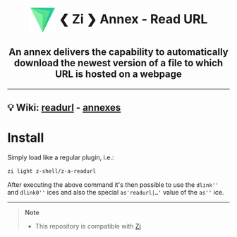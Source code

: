 <h1 align="center">
  <p><a href="https://github.com/z-shell/zi">
    <img align="center" src="https://github.com/z-shell/zi/raw/main/docs/images/logo.png" alt="Logo" width="60px" height="60px" /></a>
    ❮ Zi ❯ Annex - Read URL </p>
</h1>
<h2 align="center">
  <p> An annex delivers the capability to automatically download the newest version of a file to which URL is hosted on a webpage </p>
</h2>
<div align="center">
<!-- <p><img align="center" src="https://github.com/z-shell/z-a-submods/raw/main/docs/images/screenshot.png" alt="zi annex submods" width="100%" height="auto" ></p> -->
</div><hr />

## 💡 Wiki: [readurl](https://wiki.zshell.dev/ecosystem/annexes/readurl) - [annexes](https://wiki.zshell.dev/ecosystem/-annexes)

# Install

Simply load like a regular plugin, i.e.:

```zsh
zi light z-shell/z-a-readurl
```

After executing the above command it's then possible to use the `dlink''` and `dlink0''` ices and also the special `as'readurl|…'` value of the `as''` ice.

---

> **Note**
>
> - This repository is compatible with [Zi](https://github.com/z-shell/zi)
